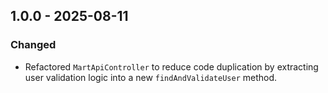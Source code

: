 ## 1.0.0 - 2025-08-11

### Changed
- Refactored `MartApiController` to reduce code duplication by extracting user validation logic into a new `findAndValidateUser` method.